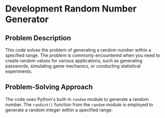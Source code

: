 # Development Random Number Generator

## Problem Description

This code solves the problem of generating a random number within a specified range. The problem is commonly encountered when you need to create random values for various applications, such as generating passwords, simulating game mechanics, or conducting statistical experiments.

## Problem-Solving Approach

The code uses Python's built-in `random` module to generate a random number. The `randint()` function from the `random` module is employed to generate a random integer within a specified range.
